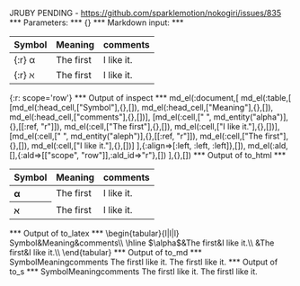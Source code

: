 JRUBY PENDING - https://github.com/sparklemotion/nokogiri/issues/835
*** Parameters: ***
{}
*** Markdown input: ***

  Symbol    | Meaning | comments
------------|---------|---------
{:r} &alpha; | The first | I like it.
{:r} &aleph; | The first | I like it.


{:r: scope='row'}
*** Output of inspect ***
md_el(:document,[
	md_el(:table,[
		[md_el(:head_cell,["Symbol"],{},[]),
		md_el(:head_cell,["Meaning"],{},[]),
		md_el(:head_cell,["comments"],{},[])],
		[md_el(:cell,[" ", md_entity("alpha")],{},[[:ref, "r"]]),
		md_el(:cell,["The first"],{},[]),
		md_el(:cell,["I like it."],{},[])],
		[md_el(:cell,[" ", md_entity("aleph")],{},[[:ref, "r"]]),
		md_el(:cell,["The first"],{},[]),
		md_el(:cell,["I like it."],{},[])]
	],{:align=>[:left, :left, :left]},[]),
	md_el(:ald,[],{:ald=>[["scope", "row"]],:ald_id=>"r"},[])
],{},[])
*** Output of to_html ***
<table><thead><tr><th>Symbol</th><th>Meaning</th><th>comments</th></tr></thead><tbody><tr><th scope="row" style="text-align: left;"> α</th><td style="text-align: left;">The first</td><td style="text-align: left;">I like it.</td></tr>
<tr><th scope="row" style="text-align: left;"> &aleph;</th><td style="text-align: left;">The first</td><td style="text-align: left;">I like it.</td></tr>
</tbody></table>
*** Output of to_latex ***
\begin{tabular}{l|l|l}
Symbol&Meaning&comments\\
\hline 
 $\alpha$&The first&I like it.\\
 &The first&I like it.\\
\end{tabular}
*** Output of to_md ***
SymbolMeaningcomments The firstI like it. The firstI like it.
*** Output of to_s ***
SymbolMeaningcomments The firstI like it. The firstI like it.
